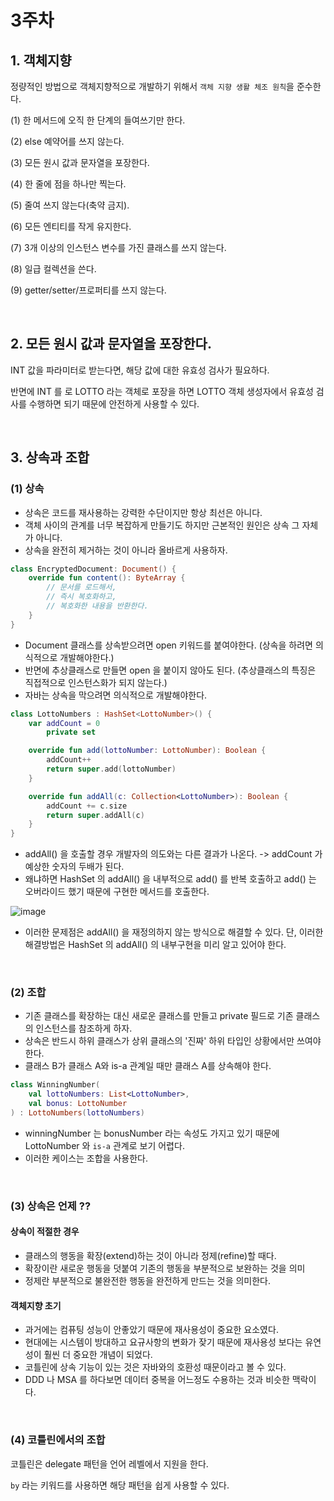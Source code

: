 # 3주차
## 1. 객체지향
정량적인 방법으로 객체지향적으로 개발하기 위해서 `객체 지향 생활 체조 원칙`을 준수한다.

(1) 한 메서드에 오직 한 단계의 들여쓰기만 한다.

(2) else 예약어를 쓰지 않는다.

(3) 모든 원시 값과 문자열을 포장한다.

(4) 한 줄에 점을 하나만 찍는다.

(5) 줄여 쓰지 않는다(축약 금지).

(6) 모든 엔티티를 작게 유지한다.

(7) 3개 이상의 인스턴스 변수를 가진 클래스를 쓰지 않는다.

(8) 일급 컬렉션을 쓴다.

(9) getter/setter/프로퍼티를 쓰지 않는다.

<br>

## 2. 모든 원시 값과 문자열을 포장한다.
INT 값을 파라미터로 받는다면, 해당 값에 대한 유효성 검사가 필요하다.

반면에 INT 를 로 LOTTO 라는 객체로 포장을 하면 LOTTO 객체 생성자에서 유효성 검사를 수행하면 되기 때문에 안전하게 사용할 수 있다.

<br>

## 3. 상속과 조합
### (1) 상속
- 상속은 코드를 재사용하는 강력한 수단이지만 항상 최선은 아니다.
- 객체 사이의 관계를 너무 복잡하게 만들기도 하지만 근본적인 원인은 상속 그 자체가 아니다.
- 상속을 완전히 제거하는 것이 아니라 올바르게 사용하자.

```kotlin
class EncryptedDocument: Document() {
    override fun content(): ByteArray {
        // 문서를 로드해서,
        // 즉시 복호화하고,
        // 복호화한 내용을 반환한다.
    }
}
```

- Document 클래스를 상속받으려면 open 키워드를 붙여야한다. (상속을 하려면 의식적으로 개발해야한다.)
- 반면에 추상클래스로 만들면 open 을 붙이지 않아도 된다. (추상클래스의 특징은 직접적으로 인스턴스화가 되지 않는다.)
- 자바는 상속을 막으려면 의식적으로 개발해야한다.


```kotlin
class LottoNumbers : HashSet<LottoNumber>() {
    var addCount = 0
        private set

    override fun add(lottoNumber: LottoNumber): Boolean {
        addCount++
        return super.add(lottoNumber)
    }

    override fun addAll(c: Collection<LottoNumber>): Boolean {
        addCount += c.size
        return super.addAll(c)
    }
}

```

- addAll() 을 호출할 경우 개발자의 의도와는 다른 결과가 나온다. -> addCount 가 예상한 숫자의 두배가 된다.
- 왜냐하면 HashSet 의 addAll() 을 내부적으로 add() 를 반복 호출하고 add() 는 오버라이드 했기 때문에 구현한 메서드를 호출한다.

![image](https://user-images.githubusercontent.com/60383031/171998837-d694c79d-0ab5-411e-9f8d-9c77d65cf17f.png)

- 이러한 문제점은 addAll() 을 재정의하지 않는 방식으로 해결할 수 있다. 단, 이러한 해결방법은 HashSet 의 addAll() 의 내부구현을 미리 알고 있어야 한다.

<br>

### (2) 조합
- 기존 클래스를 확장하는 대신 새로운 클래스를 만들고 private 필드로 기존 클래스의 인스턴스를 참조하게 하자.
- 상속은 반드시 하위 클래스가 상위 클래스의 '진짜' 하위 타입인 상황에서만 쓰여야 한다.
- 클래스 B가 클래스 A와 is-a 관계일 때만 클래스 A를 상속해야 한다.

```kotlin
class WinningNumber(
    val lottoNumbers: List<LottoNumber>,
    val bonus: LottoNumber
) : LottoNumbers(lottoNumbers)
```
- winningNumber 는 bonusNumber 라는 속성도 가지고 있기 때문에 LottoNumber 와 `is-a` 관계로 보기 어렵다.
- 이러한 케이스는 조합을 사용한다.


<br>

### (3) 상속은 언제 ??
#### 상속이 적절한 경우
- 클래스의 행동을 확장(extend)하는 것이 아니라 정제(refine)할 때다. 
- 확장이란 새로운 행동을 덧붙여 기존의 행동을 부분적으로 보완하는 것을 의미
- 정제란 부분적으로 불완전한 행동을 완전하게 만드는 것을 의미한다.

#### 객체지향 초기 
- 과거에는 컴퓨팅 성능이 안좋았기 때문에 재사용성이 중요한 요소였다.
- 현대에는 시스템이 방대하고 요규사항의 변화가 잦기 때문에 재사용성 보다는 유연성이 훨씬 더 중요한 개념이 되었다.
- 코틀린에 상속 기능이 있는 것은 자바와의 호환성 때문이라고 볼 수 있다.
- DDD 나 MSA 를 하다보면 데이터 중복을 어느정도 수용하는 것과 비슷한 맥락이다.

<br>

### (4) 코틀린에서의 조합
코틀린은 delegate 패턴을 언어 레벨에서 지원을 한다.

`by` 라는 키워드를 사용하면 해당 패턴을 쉽게 사용할 수 있다.





